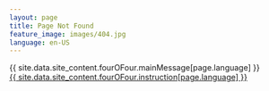 ```yaml
---
layout: page
title: Page Not Found
feature_image: images/404.jpg
language: en-US
---
```


{{ site.data.site_content.fourOFour.mainMessage[page.language] }}<br />
<a class="error-link" href="{{ site.baseurl }}/">{{ site.data.site_content.fourOFour.instruction[page.language] }}</a>
